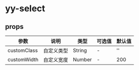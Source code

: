# yy-select

## props

 | 参数 | 说明 | 类型 | 可选值 | 默认值 |
 | ---- | ---- | ---- | ---- | ---- |
 | customClass | 自定义类型 | String | - | '' |
 | customWidth | 自定义宽度 | Number | - | 200 |

